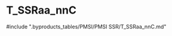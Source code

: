 # T_SSRaa_nnC

<!-- ATTENTION : Ne pas supprimer ou modifier la ligne ci-dessous -->
#include ".byproducts_tables/PMSI/PMSI SSR/T_SSRaa_nnC.md"
<!-- ATTENTION : Ne pas supprimer ou modifier la ligne ci-dessus -->
